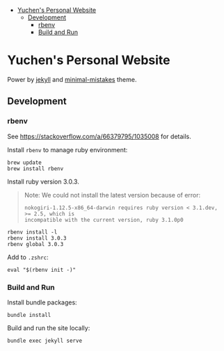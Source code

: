 - [Yuchen's Personal Website](#yuchens-personal-website)
  - [Development](#development)
    - [rbenv](#rbenv)
    - [Build and Run](#build-and-run)

# Yuchen's Personal Website

Power by [jekyll](https://jekyllrb.com/) and [minimal-mistakes](https://mmistakes.github.io/minimal-mistakes/) theme.

## Development

### rbenv

See https://stackoverflow.com/a/66379795/1035008 for details.

Install `rbenv` to manage ruby environment:

```
brew update
brew install rbenv
```

Install ruby version 3.0.3.

> Note: We could not install the latest version because of error:
> ```
> nokogiri-1.12.5-x86_64-darwin requires ruby version < 3.1.dev, >= 2.5, which is
> incompatible with the current version, ruby 3.1.0p0
> ```

```
rbenv install -l
rbenv install 3.0.3
rbenv global 3.0.3
```

Add to `.zshrc`:

```
eval "$(rbenv init -)"
```

### Build and Run

Install bundle packages:

```
bundle install
```

Build and run the site locally:

```
bundle exec jekyll serve
```
